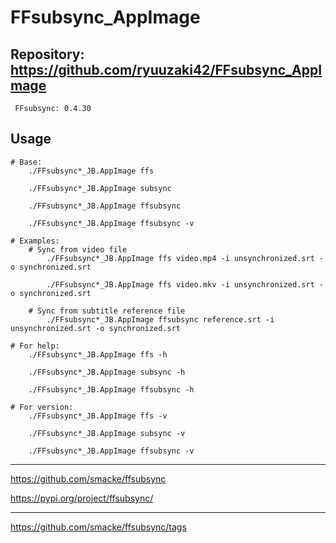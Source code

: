 
# FFsubsync_AppImage

## Repository: https://github.com/ryuuzaki42/FFsubsync_AppImage
     FFsubsync: 0.4.30

## Usage
```
# Base:
    ./FFsubsync*_JB.AppImage ffs

    ./FFsubsync*_JB.AppImage subsync

    ./FFsubsync*_JB.AppImage ffsubsync

    ./FFsubsync*_JB.AppImage ffsubsync -v

# Examples:
    # Sync from video file
        ./FFsubsync*_JB.AppImage ffs video.mp4 -i unsynchronized.srt -o synchronized.srt

        ./FFsubsync*_JB.AppImage ffs video.mkv -i unsynchronized.srt -o synchronized.srt

    # Sync from subtitle reference file
        ./FFsubsync*_JB.AppImage ffsubsync reference.srt -i unsynchronized.srt -o synchronized.srt

# For help:
    ./FFsubsync*_JB.AppImage ffs -h

    ./FFsubsync*_JB.AppImage subsync -h

    ./FFsubsync*_JB.AppImage ffsubsync -h

# For version:
    ./FFsubsync*_JB.AppImage ffs -v

    ./FFsubsync*_JB.AppImage subsync -v

    ./FFsubsync*_JB.AppImage ffsubsync -v
```

---
https://github.com/smacke/ffsubsync

https://pypi.org/project/ffsubsync/

---
https://github.com/smacke/ffsubsync/tags
